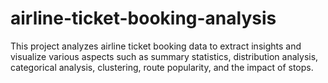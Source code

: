 # airline-ticket-booking-analysis
This project analyzes airline ticket booking data to extract insights and visualize various aspects such as summary statistics, distribution analysis, categorical analysis, clustering, route popularity, and the impact of stops.
